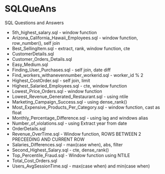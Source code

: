 # SQLQueAns
SQL Questions and Answers
* 5th_highest_salary.sql - window function
* Arizona_California_Hawaii_Employees.sql - window function, row_number(), self join
* Best_SellingItem.sql - extract, rank, window function, cte
* CustomerDetails.sql
* Customer_Orders_Details.sql 
* Easy_Medium.sql
* Finding_User_Purchases.sql - self join, date diff 
* Find_workers_withanevennumber_workerid.sql - worker_id % 2
* Highest_CostOrder.sql - self join, limit
* Highest_Salaried_Employees.sql - cte, window function
* Lowest_Price_Orders.sql - window function
* Lowest_Revenue_Generated_Restaurant.sql - using ntile
* Marketing_Campaign_Success.sql - using dense_rank()
* Most_Expensive_Products_Per_Category.sql - window function, cast as float
* Monthly_Percentage_Difference.sql - using lag and windows alias
* Number_of_violations.sql - using Extract year from date
* OrderDetails.sql 
* Revenue_OverTime.sql - Window function, ROWS BETWEEN 2 PRECEEDING AND CURRENT ROW
* Salaries_Differences.sql - max(case when), abs, filter
* Second_Highest_Salary.sql - cte, dense_rank()
* Top_Percentile_Fraud.sql - Window function using NTILE
* Total_Cost_Orders.sql
* Users_AvgSessionTime.sql - max(case when) and min(case when)
